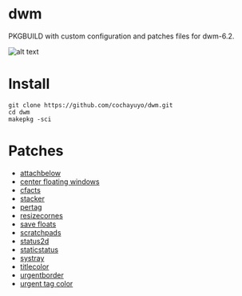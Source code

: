 # dwm
PKGBUILD with custom configuration and patches files for dwm-6.2.

![alt text](https://github.com/cochayuyo/dwm/blob/master/screenshot.png)


# Install
```
git clone https://github.com/cochayuyo/dwm.git
cd dwm
makepkg -sci
```
# Patches

- [attachbelow](https://dwm.suckless.org/patches/attachbelow/)
- [center floating windows](https://github.com/ericpruitt/edge/blob/master/patches/dwm-10-center-floating-windows.diff)
- [cfacts](https://dwm.suckless.org/patches/cfacts/)
- [stacker](https://dwm.suckless.org/patches/stacker/)
- [pertag](https://dwm.suckless.org/patches/pertag/)
- [resizecornes](https://dwm.suckless.org/patches/resizecorners/)
- [save floats](https://dwm.suckless.org/patches/save_floats/)
- [scratchpads](https://dwm.suckless.org/patches/scratchpads/)
- [status2d](https://dwm.suckless.org/patches/status2d/)
- [staticstatus](https://dwm.suckless.org/patches/staticstatus/)
- [systray](https://dwm.suckless.org/patches/systray/)
- [titlecolor](https://dwm.suckless.org/patches/titlecolor/)
- [urgentborder](https://dwm.suckless.org/patches/urgentborder/)
- [urgent tag color](https://github.com/ericpruitt/mydwm/blob/master/patches/00-urgent-tag-color.diff)
